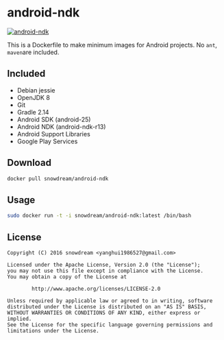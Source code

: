 # android-ndk
[![android-ndk](http://dockeri.co/image/snowdream/android-ndk)](https://hub.docker.com/r/snowdream/android-ndk/)

This is a Dockerfile to make minimum images for Android projects.
No `ant`, `maven`are included.

## Included
* Debian jessie
* OpenJDK 8
* Git
* Gradle 2.14
* Android SDK (android-25)
* Android NDK (android-ndk-r13)
* Android Support Libraries
* Google Play Services

## Download
```bash
docker pull snowdream/android-ndk
```

## Usage
```bash
sudo docker run -t -i snowdream/android-ndk:latest /bin/bash
```

## License
```
Copyright (C) 2016 snowdream <yanghui1986527@gmail.com>

Licensed under the Apache License, Version 2.0 (the "License");
you may not use this file except in compliance with the License.
You may obtain a copy of the License at

        http://www.apache.org/licenses/LICENSE-2.0

Unless required by applicable law or agreed to in writing, software
distributed under the License is distributed on an "AS IS" BASIS,
WITHOUT WARRANTIES OR CONDITIONS OF ANY KIND, either express or implied.
See the License for the specific language governing permissions and
limitations under the License.
```
